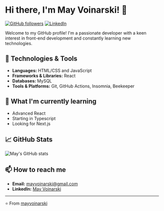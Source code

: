 # Hi there, I'm May Voinarski! 👋

[![GitHub followers](https://img.shields.io/github/followers/mayvoinarski?label=Follow&style=social)](https://github.com/mayvoinarski)
[![LinkedIn](https://img.shields.io/badge/LinkedIn-Connect-blue)](https://www.linkedin.com/in/mayvoinarski/)

Welcome to my GitHub profile! I'm a passionate developer with a keen interest in front-end development and constantly learning new technologies.

## 🔧 Technologies & Tools

- **Languages:** HTML/CSS and JavaScript
- **Frameworks & Libraries:** React
- **Databases:** MySQL
- **Tools & Platforms:**  Git, GitHub Actions, Insomnia, Beekeeper


## 🌱 What I'm currently learning

- Advanced React
- Starting in Typescript
- Looking for Next.js 

## 📈 GitHub Stats

![May's GitHub stats](https://github-readme-stats.vercel.app/api?username=mayvoinarski&show_icons=true&theme=radical)

## 📫 How to reach me

- **Email:** [mayvoinarski@gmail.com](mailto:mayvoinarski@gmail.com)
- **LinkedIn:** [May Voinarski](https://www.linkedin.com/in/maysa-voinarski/)


---

⭐️ From [mayvoinarski](https://github.com/mayvoinarski)
